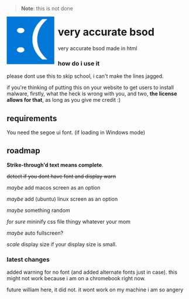 <!-- markdownlint-disable MD033 MD041 -->

> **Note**: this is not done

<!-- todo: image -->
<img width="130" height="130" align="left" style="float: left; margin: 0 10px 0 0;" alt="logo" src="img/Screenshot%202023-06-16%20212118.png">

# very accurate bsod

very accurate bsod made in html

### how do i use it

please dont use this to skip school, i can't make the lines jagged.

if you're thinking of putting this on your website to get users to install malware, firstly, what the heck is wrong with you, and two, **the license allows for that**, as long as you give me credit :)

## requirements

You need the segoe ui font. (if loading in Windows mode)

## roadmap

**Strike-through'd text means complete**.

~~detect if you dont have font and display warn~~

*maybe* add macos screen as an option

*maybe* add (ubuntu) linux screen as an option

*maybe* something random

*for sure* mininify css file thingy whatever your mom

*maybe* auto fullscreen?

*scale* display size if your display size is small.

### latest changes

added warning for no font (and added alternate fonts just in case). this might not work because i am on a chromebook right now.

future william here, it did not. it wont work on my machine i am so angery
